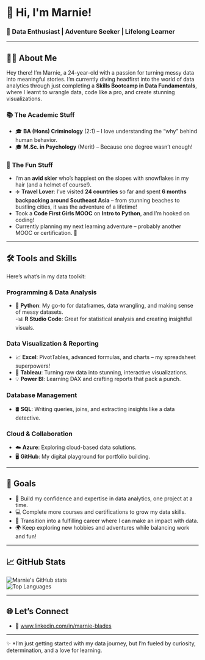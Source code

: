 # 👋 Hi, I'm Marnie!  
### 🌟 Data Enthusiast | Adventure Seeker | Lifelong Learner  

---

## 🧑‍🎓 About Me  
Hey there! I’m Marnie, a 24-year-old with a passion for turning messy data into meaningful stories. I’m currently diving headfirst into the world of data analytics through just completing a **Skills Bootcamp in Data Fundamentals**, where I learnt to wrangle data, code like a pro, and create stunning visualizations.  

### 📚 **The Academic Stuff**  
- 🎓 **BA (Hons) Criminology** (2:1) – I love understanding the “why” behind human behavior.  
- 🎓 **M.Sc. in Psychology** (Merit) – Because one degree wasn’t enough!  

### 🎿 **The Fun Stuff**  
- I’m an **avid skier** who’s happiest on the slopes with snowflakes in my hair (and a helmet of course!).
- ✈️ **Travel Lover**: I’ve visited **24 countries** so far and spent **6 months backpacking around Southeast Asia** – from stunning beaches to bustling cities, it was the adventure of a lifetime!
- Took a **Code First Girls MOOC** on **Intro to Python**, and I’m hooked on coding!  
- Currently planning my next learning adventure – probably another MOOC or certification. 🚀  

---

## 🛠️ Tools and Skills  
Here’s what’s in my data toolkit:  

### **Programming & Data Analysis**  
- 🐍 **Python**: My go-to for dataframes, data wrangling, and making sense of messy datasets.  
-📊 **R Studio Code**: Great for statistical analysis and creating insightful visuals.

### **Data Visualization & Reporting**  
- 📈 **Excel**: PivotTables, advanced formulas, and charts – my spreadsheet superpowers!  
- 🎨 **Tableau**: Turning raw data into stunning, interactive visualizations.  
- 💡 **Power BI**: Learning DAX and crafting reports that pack a punch.  

### **Database Management**  
- 🛢️ **SQL**: Writing queries, joins, and extracting insights like a data detective.  

### **Cloud & Collaboration**  
- ☁️ **Azure**: Exploring cloud-based data solutions.  
- 🖥️ **GitHub**: My digital playground for portfolio building.  

---

## 🎯 Goals  
- 🌟 Build my confidence and expertise in data analytics, one project at a time.  
- 💻 Complete more courses and certifications to grow my data skills.  
- 🚀 Transition into a fulfilling career where I can make an impact with data.  
- 🌍 Keep exploring new hobbies and adventures while balancing work and fun!  

---

## 📈 GitHub Stats  
![Marnie's GitHub stats](https://github-readme-stats.vercel.app/api?username=marnie24&show_icons=true&theme=radical)  
![Top Languages](https://github-readme-stats.vercel.app/api/top-langs/?username=marnie24&layout=compact&theme=radical)  

---

## 🌐 Let’s Connect  
- 🌟 www.linkedin.com/in/marnie-blades 

---

✨ *I’m just getting started with my data journey, but I’m fueled by curiosity, determination, and a love for learning.


